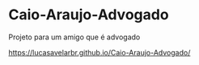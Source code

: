 # Caio-Araujo-Advogado
Projeto para um amigo que é advogado

https://lucasavelarbr.github.io/Caio-Araujo-Advogado/
